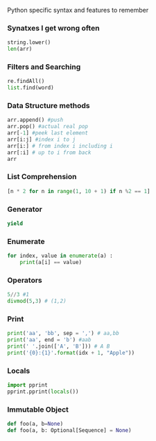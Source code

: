 Python specific syntax and features to remember


### Synatxes I get wrong often
```python
string.lower()
len(arr)
```
### Filters and Searching
```python
re.findAll()
list.find(word)

```

### Data Structure methods
```python
arr.append() #push
arr.pop() #actual real pop
arr[-1] #peek last element
arr[i:j] #index i to j
arr[i:] # from index i including i
arr[:i] # up to i from back 
arr
```
### List Comprehension
```python
[n * 2 for n in range(1, 10 + 1) if n %2 == 1]
```

### Generator
```python
yield
```

### Enumerate
```python
for index, value in enumerate(a) :
	print(a[i] == value)
```
### Operators
``` python
5//3 #1
divmod(5,3) # (1,2)
```
### Print
```python
print('aa', 'bb', sep = ',') # aa,bb
print('aa', end = 'b') #aab
print(' '.join(['A', 'B'])) # A B
print('{0}:{1}'.format(idx + 1, "Apple"))
```

### Locals
```python
import pprint
pprint.pprint(locals())
```


### Immutable Object
```python
def foo(a, b=None)
def foo(a, b: Optional[Sequence] = None)
```